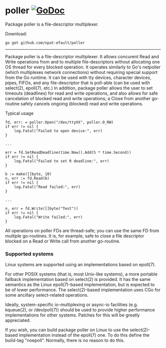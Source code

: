 # poller [![GoDoc](https://godoc.org/github.com/npat-efault/poller?status.png)](https://godoc.org/github.com/npat-efault/poller)
Package poller is a file-descriptor multiplexer.

Download:
```shell
go get github.com/npat-efault/poller
```

* * *

Package poller is a file-descriptor multiplexer. It allows concurent
Read and Write operations from and to multiple file-descriptors
without allocating one OS thread for every blocked operation. It
operates similarly to Go's netpoller (which multiplexes network
connections) without requiring special support from the Go runtime. It
can be used with tty devices, character devices, pipes, FIFOs, and any
file-descriptor that is poll-able (can be used with select(2),
epoll(7), etc.) In addition, package poller allows the user to set
timeouts (deadlines) for read and write operations, and also allows
for safe cancelation of blocked read and write operations; a Close
from another go-routine safely cancels ongoing (blocked) read and
write operations.

Typical usage

```
fd, err: = poller.Open("/dev/ttyXX", poller.O_RW)
if err != nil {
    log.Fatal("Failed to open device:", err)
}

...

err = fd.SetReadDeadline(time.Now().Add(5 * time.Second))
if err != nil {
    log.Fatal("Failed to set R deadline:", err)
}

b := make([]byte, 10)
n, err := fd.Read(b)
if err != nil {
    log.Fatal("Read failed:", err)
}

...

n, err = fd.Write([]byte("Test"))
if err != nil {
    log.Fatal("Write failed:", err)
}
```

All operations on poller FDs are thread-safe; you can use the same FD
from multiple go-routines. It is, for example, safe to close a file
descriptor blocked on a Read or Write call from another go-routine.

### Supported systems

Linux systems are supported using an implementations based on
epoll(7).

For other POSIX systems (that is, most Unix-like systems), a more
portable fallback implementation based on select(2) is provided. It
has the same semantics as the Linux epoll(7)-based implementation, but
is expected to be of lower performance. The select(2)-based
implementation uses CGo for some ancillary select-related operations.

Ideally, system-specific io-multiplexing or async-io facilities
(e.g. kqueue(2), or /dev/poll(7)) should be used to provide higher
performance implementations for other systems. Patches for this will
be greatly appreciated.

If you wish, you can build package poller on Linux to use the
select(2)-based implementation instead of the epoll(7) one. To do this
define the build-tag "noepoll". Normally, there is no reason to do
this.

